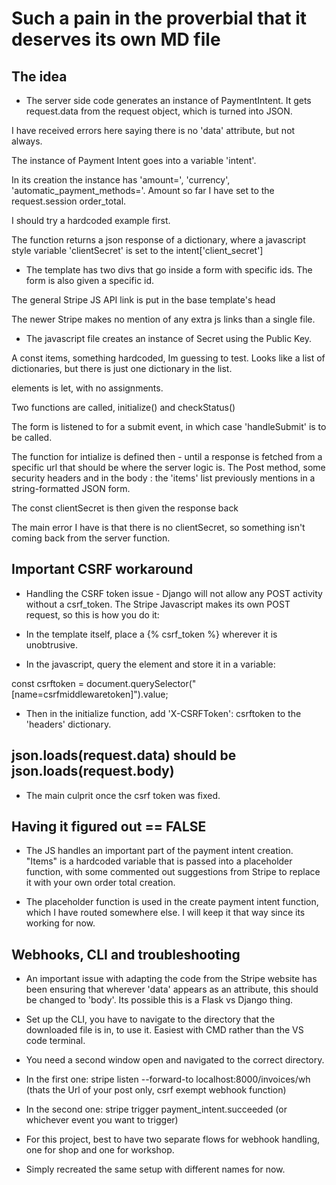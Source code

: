 # Such a pain in the proverbial that it deserves its own MD file

## The idea

- The server side code generates an instance of PaymentIntent.
  It gets request.data from the request object, which is turned into JSON.

I have received errors here saying there is no 'data' attribute, but not always.

The instance of Payment Intent goes into a variable 'intent'.

In its creation the instance has 'amount=', 'currency',
'automatic_payment_methods='. Amount so far I have set to the request.session
order_total.

I should try a hardcoded example first.

The function returns a json response of a dictionary, where a javascript
style variable 'clientSecret' is set to the intent['client_secret']

- The template has two divs that go inside a form with specific ids. The form
  is also given a specific id.

The general Stripe JS API link is put in the base template's head

The newer Stripe makes no mention of any extra js links than a single file.

- The javascript file creates an instance of Secret using the Public Key.

A const items, something hardcoded, Im guessing to test. Looks like a list of
dictionaries, but there is just one dictionary in the list.

elements is let, with no assignments.

Two functions are called, initialize() and checkStatus()

The form is listened to for a submit event, in which case 'handleSubmit' is to
be called.

The function for intialize is defined then - until a response is fetched from
a specific url that should be where the server logic is. The Post method,
some security headers and in the body : the 'items' list previously mentions in
a string-formatted JSON form.

The const clientSecret is then given the response back

The main error I have is that there is no clientSecret, so something isn't
coming back from the server function.

## Important CSRF workaround

- Handling the CSRF token issue - Django will not allow any POST activity
  without a csrf_token. The Stripe Javascript makes its own POST request, so
  this is how you do it:

- In the template itself, place a {% csrf_token %} wherever it is unobtrusive.

- In the javascript, query the element and store it in a variable:

const csrftoken = document.querySelector("[name=csrfmiddlewaretoken]").value;

- Then in the initialize function, add 'X-CSRFToken': csrftoken to the 'headers'
  dictionary.

## json.loads(request.data) should be json.loads(request.body)

- The main culprit once the csrf token was fixed.

## Having it figured out == FALSE

- The JS handles an important part of the payment intent creation. "Items" is
  a hardcoded variable that is passed into a placeholder function, with some
  commented out suggestions from Stripe to replace it with your own order total
  creation.

- The placeholder function is used in the create payment intent function, which
  I have routed somewhere else. I will keep it that way since its working for 
  now.

## Webhooks, CLI and troubleshooting

- An important issue with adapting the code from the Stripe website has been
ensuring that wherever 'data' appears as an attribute, this should be changed
to 'body'. Its possible this is a Flask vs Django thing. 

- Set up the CLI, you have to navigate to the directory that the downloaded
file is in, to use it. Easiest with CMD rather than the VS code terminal.

- You need a second window open and navigated to the correct directory.

- In the first one: stripe listen --forward-to localhost:8000/invoices/wh
(thats the Url of your post only, csrf exempt webhook function)

- In the second one: stripe trigger payment_intent.succeeded (or whichever 
event you want to trigger)

- For this project, best to have two separate flows for webhook handling,
one for shop and one for workshop.

- Simply recreated the same setup with different names for now.

